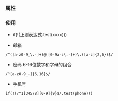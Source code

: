 ### 属性

### 使用

* if\(!\(正则表达式.test\(xxxx\)\)\)

* 邮箱

`/^([a-z0-9_\.-]+)@([0-9a-z\.-]+)\.([a-z]{2,6})$/`

* 密码 6-16位数字和字母的组合

`/^[a-z0-9_-]{6,16}$/`

* 手机号

`if(!(/^1[34578][0-9]{9}$/.test(phone)))`

